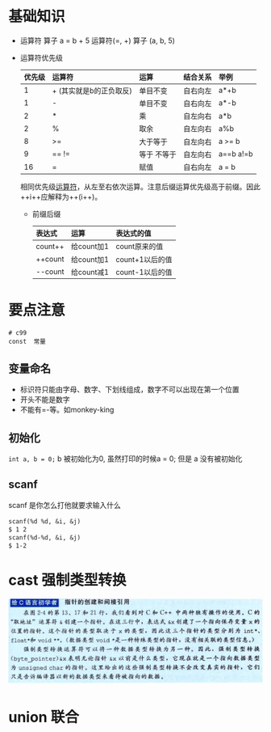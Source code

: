 # 基础知识
- 运算符 算子
  a = b + 5
  运算符(=, +)
  算子 (a, b, 5)

- 运算符优先级

  | 优先级 | 运算符                  | 运算     | 结合关系 | 举例  |
  | ------ | ----------------------- | -------- | -------- | ----- |
  | 1      | + (其实就是b的正负取反) | 单目不变 | 自右向左 | a*+b  |
  | 1      | -                       | 单目不变 | 自右向左 | a*-b  |
  | 2      | *                       | 乘       | 自左向右 | a*b   |
  | 2      | %                       | 取余     | 自左向右 | a%b   |
  |8 | >= | 大于等于| 自左向右 |a >= b|
  |9|== != | 等于 不等于| 自左向右 |a==b a!=b|
  | 16     | =                       | 赋值     | 自右向左 | a = b |


  相同优先级[运算符](https://baike.baidu.com/item/运算符)，从左至右依次运算。注意后缀运算优先级高于前缀。因此++i++应解释为++(i++)。

  - 前缀后缀

    | 表达式  | 运算       | 表达式的值      |
    | ------- | ---------- | --------------- |
    | count++ | 给count加1 | count原来的值   |
    | ++count | 给count加1 | count+1以后的值 |
    | --count | 给count减1 | count-1以后的值 |

    

# 要点注意

```
# c99
const  常量

```
## 变量命名
- 标识符只能由字母、数字、下划线组成，数字不可以出现在第一个位置
- 开头不能是数字
- 不能有=-等。如monkey-king 

## 初始化

`int a, b = 0;` b 被初始化为0, 虽然打印的时候a = 0; 但是 a 没有被初始化

## scanf

scanf 是你怎么打他就要求输入什么
```
scanf(%d %d, &i, &j)
$ 1 2
scanf(%d-%d, &i, &j)
$ 1-2
```

# cast 强制类型转换

![image-20200918143600397](./image-20200918143600397.png)

# union 联合